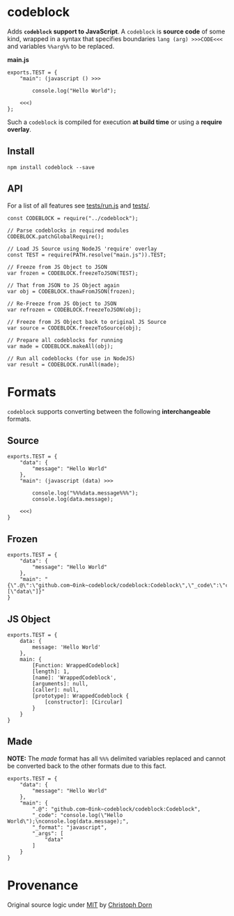 codeblock
=========

Adds **`codeblock` support to JavaScript**. A `codeblock` is **source code** of some kind,
wrapped in a syntax that specifies boundaries `lang (arg) >>>CODE<<<` and variables `%%arg%%` to be replaced.

**main.js**
```
exports.TEST = {
    "main": (javascript () >>>

        console.log("Hello World");

    <<<)
};
```

Such a `codeblock` is compiled for execution **at build time** or using a **require overlay**.

Install
-------

    npm install codeblock --save


API
---

For a list of all features see [tests/run.js](https://github.com/0ink/codeblock.js/blob/source/tests/run.js) and [tests/](https://github.com/0ink/codeblock.js/tree/source/tests).

```
const CODEBLOCK = require("../codeblock");

// Parse codeblocks in required modules
CODEBLOCK.patchGlobalRequire();

// Load JS Source using NodeJS 'require' overlay
const TEST = require(PATH.resolve("main.js")).TEST;

// Freeze from JS Object to JSON
var frozen = CODEBLOCK.freezeToJSON(TEST);

// That from JSON to JS Object again
var obj = CODEBLOCK.thawFromJSON(frozen);

// Re-Freeze from JS Object to JSON
var refrozen = CODEBLOCK.freezeToJSON(obj);

// Freeze from JS Object back to original JS Source
var source = CODEBLOCK.freezeToSource(obj);

// Prepare all codeblocks for running
var made = CODEBLOCK.makeAll(obj);

// Run all codeblocks (for use in NodeJS)
var result = CODEBLOCK.runAll(made);

```


Formats
=======

`codeblock` supports converting between the following **interchangeable** formats.

## Source

```
exports.TEST = {
    "data": {
        "message": "Hello World"
    },
    "main": (javascript (data) >>>

        console.log("%%%data.message%%%");
        console.log(data.message);

    <<<)
}
```

## Frozen

```
exports.TEST = {
    "data": {
        "message": "Hello World"
    },
    "main": "{\".@\":\"github.com~0ink~codeblock/codeblock:Codeblock\",\"_code\":\"console.log(\\\"%%%data.message%%%\\\");\\nconsole.log(data.message);\",\"_format\":\"javascript\",\"_args\":[\"data\"]}"
}
```

## JS Object

```
exports.TEST = {
    data: {
        message: 'Hello World'
    },
    main: {
        [Function: WrappedCodeblock]
        [length]: 1,
        [name]: 'WrappedCodeblock',
        [arguments]: null,
        [caller]: null,
        [prototype]: WrappedCodeblock {
            [constructor]: [Circular]
        }     
    }
}
```

## Made

**NOTE:** The *made* format has all `%%%` delimited variables replaced and cannot be converted
back to the other formats due to this fact.

```
exports.TEST = {
    "data": {
        "message": "Hello World"
    },
    "main": {
        ".@": "github.com~0ink~codeblock/codeblock:Codeblock",
        "_code": "console.log(\"Hello World\");\nconsole.log(data.message);",
        "_format": "javascript",
        "_args": [
            "data"
        ]
    }
}
```


Provenance
==========

Original source logic under [MIT](https://opensource.org/licenses/MIT) by [Christoph Dorn](http://christophdorn.com/)
